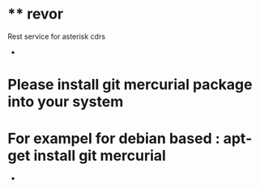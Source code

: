 
**
revor
=====

Rest service for asterisk cdrs

*
Please install git mercurial package into your system
=
For exampel for debian based : apt-get install git mercurial
=
*
